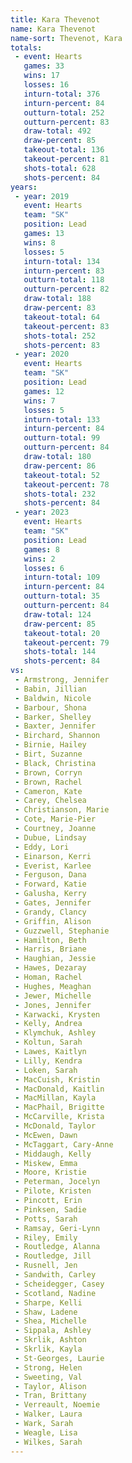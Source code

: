 ```yaml
---
title: Kara Thevenot
name: Kara Thevenot
name-sort: Thevenot, Kara
totals:
 - event: Hearts
   games: 33
   wins: 17
   losses: 16
   inturn-total: 376
   inturn-percent: 84
   outturn-total: 252
   outturn-percent: 83
   draw-total: 492
   draw-percent: 85
   takeout-total: 136
   takeout-percent: 81
   shots-total: 628
   shots-percent: 84
years:
 - year: 2019
   event: Hearts
   team: "SK"
   position: Lead
   games: 13
   wins: 8
   losses: 5
   inturn-total: 134
   inturn-percent: 83
   outturn-total: 118
   outturn-percent: 82
   draw-total: 188
   draw-percent: 83
   takeout-total: 64
   takeout-percent: 83
   shots-total: 252
   shots-percent: 83
 - year: 2020
   event: Hearts
   team: "SK"
   position: Lead
   games: 12
   wins: 7
   losses: 5
   inturn-total: 133
   inturn-percent: 84
   outturn-total: 99
   outturn-percent: 84
   draw-total: 180
   draw-percent: 86
   takeout-total: 52
   takeout-percent: 78
   shots-total: 232
   shots-percent: 84
 - year: 2023
   event: Hearts
   team: "SK"
   position: Lead
   games: 8
   wins: 2
   losses: 6
   inturn-total: 109
   inturn-percent: 84
   outturn-total: 35
   outturn-percent: 84
   draw-total: 124
   draw-percent: 85
   takeout-total: 20
   takeout-percent: 79
   shots-total: 144
   shots-percent: 84
vs:
 - Armstrong, Jennifer
 - Babin, Jillian
 - Baldwin, Nicole
 - Barbour, Shona
 - Barker, Shelley
 - Baxter, Jennifer
 - Birchard, Shannon
 - Birnie, Hailey
 - Birt, Suzanne
 - Black, Christina
 - Brown, Corryn
 - Brown, Rachel
 - Cameron, Kate
 - Carey, Chelsea
 - Christianson, Marie
 - Cote, Marie-Pier
 - Courtney, Joanne
 - Dubue, Lindsay
 - Eddy, Lori
 - Einarson, Kerri
 - Everist, Karlee
 - Ferguson, Dana
 - Forward, Katie
 - Galusha, Kerry
 - Gates, Jennifer
 - Grandy, Clancy
 - Griffin, Alison
 - Guzzwell, Stephanie
 - Hamilton, Beth
 - Harris, Briane
 - Haughian, Jessie
 - Hawes, Dezaray
 - Homan, Rachel
 - Hughes, Meaghan
 - Jewer, Michelle
 - Jones, Jennifer
 - Karwacki, Krysten
 - Kelly, Andrea
 - Klymchuk, Ashley
 - Koltun, Sarah
 - Lawes, Kaitlyn
 - Lilly, Kendra
 - Loken, Sarah
 - MacCuish, Kristin
 - MacDonald, Kaitlin
 - MacMillan, Kayla
 - MacPhail, Brigitte
 - McCarville, Krista
 - McDonald, Taylor
 - McEwen, Dawn
 - McTaggart, Cary-Anne
 - Middaugh, Kelly
 - Miskew, Emma
 - Moore, Kristie
 - Peterman, Jocelyn
 - Pilote, Kristen
 - Pincott, Erin
 - Pinksen, Sadie
 - Potts, Sarah
 - Ramsay, Geri-Lynn
 - Riley, Emily
 - Routledge, Alanna
 - Routledge, Jill
 - Rusnell, Jen
 - Sandwith, Carley
 - Scheidegger, Casey
 - Scotland, Nadine
 - Sharpe, Kelli
 - Shaw, Ladene
 - Shea, Michelle
 - Sippala, Ashley
 - Skrlik, Ashton
 - Skrlik, Kayla
 - St-Georges, Laurie
 - Strong, Helen
 - Sweeting, Val
 - Taylor, Alison
 - Tran, Brittany
 - Verreault, Noemie
 - Walker, Laura
 - Wark, Sarah
 - Weagle, Lisa
 - Wilkes, Sarah
---
```

